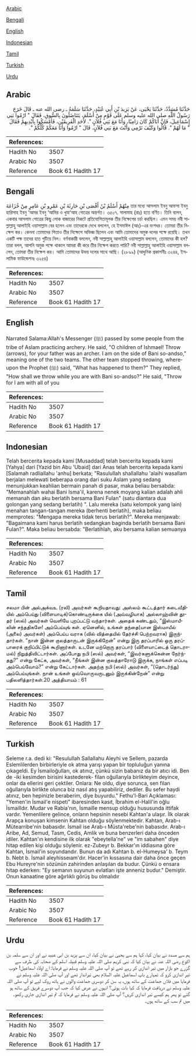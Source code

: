 [Arabic](#arabic)

[Bengali](#bengali)

[English](#english)

[Indonesian](#indonesian)

[Tamil](#tamil)

[Turkish](#turkish)

[Urdu](#urdu)

## Arabic


<div dir="rtl" lang="ar" style={{fontSize:'larger',backgroundColor:'#f8f9fa',padding:20}}>
حَدَّثَنَا مُسَدَّدٌ، حَدَّثَنَا يَحْيَى، عَنْ يَزِيدَ بْنِ أَبِي عُبَيْدٍ، حَدَّثَنَا سَلَمَةُ ـ رضى الله عنه ـ قَالَ خَرَجَ رَسُولُ اللَّهِ صلى الله عليه وسلم عَلَى قَوْمٍ مِنْ أَسْلَمَ، يَتَنَاضَلُونَ بِالسُّوقِ، فَقَالَ ‏"‏ ارْمُوا بَنِي إِسْمَاعِيلَ، فَإِنَّ أَبَاكُمْ كَانَ رَامِيًا، وَأَنَا مَعَ بَنِي فُلاَنٍ ‏"‏‏.‏ لأَحَدِ الْفَرِيقَيْنِ، فَأَمْسَكُوا بِأَيْدِيهِمْ فَقَالَ ‏"‏ مَا لَهُمْ ‏"‏‏.‏ قَالُوا وَكَيْفَ نَرْمِي وَأَنْتَ مَعَ بَنِي فُلاَنٍ‏.‏ قَالَ ‏"‏ ارْمُوا وَأَنَا مَعَكُمْ كُلِّكُمْ ‏"‏‏.‏
</div>
<div style={{backgroundColor:'#f8f9fa',padding:20, marginBottom: 10}}><table> <thead> <tr> <th>References:</th> <th></th> </tr> </thead> <tbody><tr><td>Hadith No</td><td>3507</td></tr><tr><td>Arabic No</td><td>3507</td></tr><tr><td>Reference</td><td>Book 61 Hadith 17</td></tr></tbody></table></div>

## Bengali


<div dir="ltr" lang="bn" style={{fontSize:'larger',backgroundColor:'#f8f9fa',padding:20}}>
مِنْهُمْ أَسْلَمُ بْنُ أَفْصَى بْنِ حَارِثَةَ بْنِ عَمْرِو بْنِ عَامِرٍ مِنْ خُزَاعَةَ তার মধ্যে আসলাম ইবনু আফসা ইবনু হারিসাহ ইবনু ‘আমর ইবনু ‘আমির ও খুযা‘আহ গোত্রের অন্তর্গত। ৩৫০৭. সালামাহ (রাঃ) হতে বর্ণিত। তিনি বলেন, একবার আসলাম গোত্রের কিছু লোক বাজারের নিকটে প্রতিযোগিতামূলক তীর নিক্ষেপের চর্চা করছিল। এমন সময় নবী সাল্লাল্লাহু আলাইহি ওয়াসাল্লাম বের হলেন এবং তাদেরকে দেখে বললেন, হে ইসমাঈল (আঃ)-এর বংশধর। তোমরা তীর নিক্ষেপ কর। কেননা তোমাদের পিতাও তীর নিক্ষেপে অভিজ্ঞ ছিলেন এবং আমি তোমাদের অমুক দলের পক্ষে রয়েছি। তখন একটি পক্ষ তাদের হাত গুটিয়ে নিল। বর্ণনাকারী বললেন, নবী সাল্লাল্লাহু আলাইহি ওয়াসাল্লাম বললেন, তোমাদের কী হল? তারা বলল, আপনি অমুক পক্ষে থাকলে আমরা কী করে তীর নিক্ষেপ করতে পারি? নবী সাল্লাল্লাহু আলাইহি ওয়াসাল্লাম বললেন, তোমরা তীর নিক্ষেপ কর। আমি তোমাদের উভয় দলের সাথে আছি। (২৮৯৯) (আধুনিক প্রকাশনীঃ ৩২৪৪, ইসলামিক ফাউন্ডেশনঃ ৩২৫৪)
</div>
<div style={{backgroundColor:'#f8f9fa',padding:20, marginBottom: 10}}><table> <thead> <tr> <th>References:</th> <th></th> </tr> </thead> <tbody><tr><td>Hadith No</td><td>3507</td></tr><tr><td>Arabic No</td><td>3507</td></tr><tr><td>Reference</td><td>Book 61 Hadith 17</td></tr></tbody></table></div>

## English


<div dir="ltr" lang="en" style={{fontSize:'larger',backgroundColor:'#f8f9fa',padding:20}}>
Narrated Salama:Allah's Messenger (ﷺ) passed by some people from the tribe of Aslam practicing archery. He said, "O children of Ishmael! Throw (arrows), for your father was an archer. I am on the side of Bani so-andso," meaning one of the two teams. The other team stopped throwing, whereupon the Prophet (ﷺ) said, "What has happened to them?" They replied, "How shall we throw while you are with Bani so-andso?" He said, "Throw for I am with all of you
</div>
<div style={{backgroundColor:'#f8f9fa',padding:20, marginBottom: 10}}><table> <thead> <tr> <th>References:</th> <th></th> </tr> </thead> <tbody><tr><td>Hadith No</td><td>3507</td></tr><tr><td>Arabic No</td><td>3507</td></tr><tr><td>Reference</td><td>Book 61 Hadith 17</td></tr></tbody></table></div>

## Indonesian


<div dir="ltr" lang="id" style={{fontSize:'larger',backgroundColor:'#f8f9fa',padding:20}}>
Telah bercerita kepada kami [Musaddad] telah bercerita kepada kami [Yahya] dari [Yazid bin Abu 'Ubaid] dari Anas telah bercerita kepada kami [Salamah radliallahu 'anhu] berkata; "Rasulullah shallallahu 'alaihi wasallam berjalan melewati beberapa orang dari suku Aslam yang sedang menunjukkan keahlian bermain panah di pasar, maka beliau bersabda: "Memanahlah wahai Bani Isma'il, karena nenek moyang kalian adalah ahli memanah dan aku berlatih bersama Bani Fulan" (satu diantara dua golongan yang sedang berlatih) ". Lalu mereka (satu kelompok yang lain) menahan tangan-tangan mereka (berhenti berlatih), maka beliau memprotes: "Mengapa mereka tidak terus berlatih?". Mereka menjawab: "Bagaimana kami harus berlatih sedangkan baginda berlatih bersama Bani Fulan?". Maka beliau bersabda: "Berlatihlah, aku bersama kalian semuanya
</div>
<div style={{backgroundColor:'#f8f9fa',padding:20, marginBottom: 10}}><table> <thead> <tr> <th>References:</th> <th></th> </tr> </thead> <tbody><tr><td>Hadith No</td><td>3507</td></tr><tr><td>Arabic No</td><td>3507</td></tr><tr><td>Reference</td><td>Book 61 Hadith 17</td></tr></tbody></table></div>

## Tamil


<div dir="ltr" lang="ta" style={{fontSize:'larger',backgroundColor:'#f8f9fa',padding:20}}>
சலமா பின் அல்அக்வஉ (ரலி) அவர்கள் கூறியதாவது: அஸ்லம் கூட்டத்தார் கடைவீதியில் அம்பெய்து (விளையாடிக்)கொண்டிருக்கை யில் (அவ்வழியாக) அல்லாஹ்வின் தூதர் (ஸல்) அவர்கள் வெளியே புறப்பட்டு வந்தார்கள். அதைக் கண்டதும், “இஸ்மாயீலின் சந்ததிகளே! அம்பெய்யுங் கள். ஏனெனில், உங்கள் தந்தை(யான இஸ்மாயீல் (அலை) அவர்கள்) அம்பெய்ப வராக (வில் வித்தையில் தேர்ச்சி பெற்றவராக) இருந்தார்கள். “நான் இன்ன குலத்தாருடன் இருக்கிறேன்” என்று இரு தரப்பாரில் ஒரு தரப்பாரைக் குறிப்பிட்டுக் கூறினார்கள். உடனே மற்றொரு தரப்பார் (விளையாட்டைத் தொடராமல்) நிறுத்திவிட்டார்கள். அப்போது நபி (ஸல்) அவர்கள், “இவர்களுக்கென்ன நேர்ந்தது?” என்று கேட்க, அவர்கள், “நீங்கள் இன்ன குலத்தாரோடு இருக்க, நாங்கள் எப்படி அம்பெய்வோம்?” என்று கேட்டார்கள். அதற்கு நபி (ஸல்) அவர்கள், “(தொடர்ந்து) அம்பெய்யுங்கள். நான் உங்கள் ஒவ்வொருவருடனும் இருக்கின்றேன்” என்று பதிலளித்தார்கள்.20 அத்தியாயம் : 61
</div>
<div style={{backgroundColor:'#f8f9fa',padding:20, marginBottom: 10}}><table> <thead> <tr> <th>References:</th> <th></th> </tr> </thead> <tbody><tr><td>Hadith No</td><td>3507</td></tr><tr><td>Arabic No</td><td>3507</td></tr><tr><td>Reference</td><td>Book 61 Hadith 17</td></tr></tbody></table></div>

## Turkish


<div dir="ltr" lang="tr" style={{fontSize:'larger',backgroundColor:'#f8f9fa',padding:20}}>
Seleme r.a. dedi ki: "Resulullah Sallallahu Aleyhi ve Sellem, pazarda Eslemlilerden birbirleriyle ok atma yarışı yapan bir topluluğun yanına çıkageldi. Ey İsmailoğulları, ok atınız, çünkü sizin babanız da bir atıcı idi. Ben de -iki kesimden birisini kastederek- filan oğullarıyla birlikteyim deyince, onlar da ellerini geri çektiler. Onlara: Ne oldu, diye sorunca, sen filan oğullarıyla birlikte olunca biz nasıl atış yapabiliriz, dediler. Bu sefer haydi atınız, ben hepinizle beraberim, diye buyurdu." Fethu'l-Bari Açıklaması: "Yemen'in İsmail'e nispeti" ibaresinden kasıt, İbrahim el-Halil'in oğlu İsmailldır. Mudar ve Rabia'nın, İsmaille mensup olduğu hususunda ittifak vardır. Yemenlilere gelince, onların hepsinin nesebi Kahtan'a ulaşır. İlk olarak Arapça konuşan kimsenin Kahtan olduğu söylenmektedir. Kahtan, Arab-ı Mütearribe'nin babasıdır. İsmail ise Arab-ı Müsta'rebe'nin babasıdır. Arab-ı Aribe, Ad, Semud, Tasm, Cedis, Amlik ve buna benzerleri daha önceden idiler. Kahtan'ın kendisine ilk olarak "ebeytella'ne" ve "im sabahen" diye hitap edilen kişi olduğu söylenir. ez-Zubeyr b. Bekkar'ın iddiasına göre Kahtan, İsmail'in soyundandır. Bunun da adı Kahtan b. el-Humeysa' b. Teym b. Nebt b. İsmail aleyhisseıam'dır. Hacer'in kıssasına dair daha önce geçen Ebu Hureyre'nin sözünün zahirinden anlaşılan da budur. Çünkü o ensara hitap ederken: "Ey semanın suyunun evlatları işte anneniz budur." Demiştir. Onun kanaatine göre ağırlıklı görüş bu olmalıdır
</div>
<div style={{backgroundColor:'#f8f9fa',padding:20, marginBottom: 10}}><table> <thead> <tr> <th>References:</th> <th></th> </tr> </thead> <tbody><tr><td>Hadith No</td><td>3507</td></tr><tr><td>Arabic No</td><td>3507</td></tr><tr><td>Reference</td><td>Book 61 Hadith 17</td></tr></tbody></table></div>

## Urdu


<div dir="rtl" lang="ur" style={{fontSize:'larger',backgroundColor:'#f8f9fa',padding:20}}>
ہم سے مسدد نے بیان کیا، کہا ہم سے یحییٰ نے بیان کیا، ان سے یزید بن ابی عبید نے اور ان سے سلمہ بن اکوع رضی اللہ عنہ نے بیان کیا کہ نبی کریم صلی اللہ علیہ وسلم قبیلہ اسلم کے صحابہ کی طرف سے گزرے جو بازار میں تیر اندازی کر رہے تھے تو آپ صلی اللہ علیہ وسلم نے فرمایا: اے اولاد اسماعیل! خوب تیر اندازی کرو کہ تمہارے باپ اسماعیل علیہ السلام بھی تیرانداز تھے اور آپ صلی اللہ علیہ وسلم نے فرمایا میں فلاں جماعت کے ساتھ ہوں، یہ سن کر دوسری جماعت والوں نے ہاتھ روک لیے تو آپ صلی اللہ علیہ وسلم نے دریافت فرمایا کہ کیا بات ہوئی؟ انہوں نے عرض کیا کہ جب آپ دوسرے فریق کے ساتھ ہو گئے تو پھر ہم کیسے تیر اندازی کریں؟ آپ صلی اللہ علیہ وسلم نے فرمایا کہ تم تیر اندازی جاری رکھو۔ میں تم سب کے ساتھ ہوں۔
</div>
<div style={{backgroundColor:'#f8f9fa',padding:20, marginBottom: 10}}><table> <thead> <tr> <th>References:</th> <th></th> </tr> </thead> <tbody><tr><td>Hadith No</td><td>3507</td></tr><tr><td>Arabic No</td><td>3507</td></tr><tr><td>Reference</td><td>Book 61 Hadith 17</td></tr></tbody></table></div>